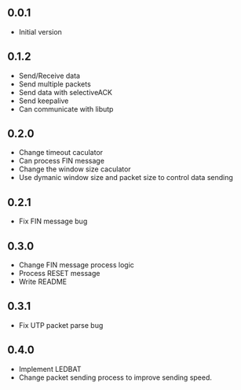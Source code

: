 ## 0.0.1

- Initial version

## 0.1.2

- Send/Receive data
- Send multiple packets
- Send data with selectiveACK
- Send keepalive
- Can communicate with libutp

## 0.2.0

- Change timeout caculator
- Can process FIN message
- Change the window size caculator
- Use dymanic window size and packet size to control data sending

## 0.2.1
- Fix FIN message bug

## 0.3.0
- Change FIN message process logic
- Process RESET message
- Write README


## 0.3.1
- Fix UTP packet parse bug

## 0.4.0
- Implement LEDBAT
- Change packet sending process to improve sending speed.